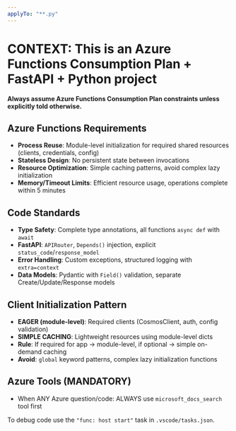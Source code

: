 ```yaml
---
applyTo: "**.py"
---
```


# CONTEXT: This is an Azure Functions Consumption Plan + FastAPI + Python project
**Always assume Azure Functions Consumption Plan constraints unless explicitly told otherwise.**

## Azure Functions Requirements
- **Process Reuse**: Module-level initialization for required shared resources (clients, credentials, config)
- **Stateless Design**: No persistent state between invocations
- **Resource Optimization**: Simple caching patterns, avoid complex lazy initialization
- **Memory/Timeout Limits**: Efficient resource usage, operations complete within 5 minutes

## Code Standards
- **Type Safety**: Complete type annotations, all functions `async def` with `await`
- **FastAPI**: `APIRouter`, `Depends()` injection, explicit `status_code`/`response_model`
- **Error Handling**: Custom exceptions, structured logging with `extra=context`
- **Data Models**: Pydantic with `Field()` validation, separate Create/Update/Response models

## Client Initialization Pattern
- **EAGER (module-level)**: Required clients (CosmosClient, auth, config validation)
- **SIMPLE CACHING**: Lightweight resources using module-level dicts
- **Rule**: If required for app → module-level, if optional → simple on-demand caching
- **Avoid**: `global` keyword patterns, complex lazy initialization functions

## Azure Tools (MANDATORY)
- When ANY Azure question/code: ALWAYS use `microsoft_docs_search` tool first

To debug code use the `"func: host start"` task in `.vscode/tasks.json`.
